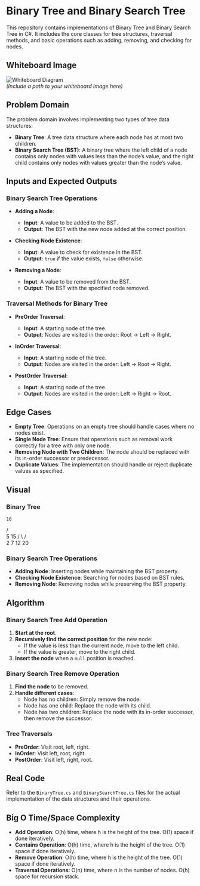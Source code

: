 # Binary Tree and Binary Search Tree

This repository contains implementations of Binary Tree and Binary Search Tree in C#. It includes the core classes for tree structures, traversal methods, and basic operations such as adding, removing, and checking for nodes.

## Whiteboard Image

![Whiteboard Diagram](https://github.com/nooralbonne/challenges-and-data-structures1/blob/master/Data-Structures/Trees/tree.jpg)  
*(Include a path to your whiteboard image here)*

## Problem Domain

The problem domain involves implementing two types of tree data structures:
- **Binary Tree**: A tree data structure where each node has at most two children.
- **Binary Search Tree (BST)**: A binary tree where the left child of a node contains only nodes with values less than the node’s value, and the right child contains only nodes with values greater than the node’s value.

## Inputs and Expected Outputs

### Binary Search Tree Operations

- **Adding a Node**:
  - **Input**: A value to be added to the BST.
  - **Output**: The BST with the new node added at the correct position.

- **Checking Node Existence**:
  - **Input**: A value to check for existence in the BST.
  - **Output**: `true` if the value exists, `false` otherwise.

- **Removing a Node**:
  - **Input**: A value to be removed from the BST.
  - **Output**: The BST with the specified node removed.

### Traversal Methods for Binary Tree

- **PreOrder Traversal**:
  - **Input**: A starting node of the tree.
  - **Output**: Nodes are visited in the order: Root -> Left -> Right.

- **InOrder Traversal**:
  - **Input**: A starting node of the tree.
  - **Output**: Nodes are visited in the order: Left -> Root -> Right.

- **PostOrder Traversal**:
  - **Input**: A starting node of the tree.
  - **Output**: Nodes are visited in the order: Left -> Right -> Root.

## Edge Cases

- **Empty Tree**: Operations on an empty tree should handle cases where no nodes exist.
- **Single Node Tree**: Ensure that operations such as removal work correctly for a tree with only one node.
- **Removing Node with Two Children**: The node should be replaced with its in-order successor or predecessor.
- **Duplicate Values**: The implementation should handle or reject duplicate values as specified.

## Visual

### Binary Tree
    10
   /  \
  5    15
 / \   / \
2   7 12  20


### Binary Search Tree Operations

- **Adding Node**: Inserting nodes while maintaining the BST property.
- **Checking Node Existence**: Searching for nodes based on BST rules.
- **Removing Node**: Removing nodes while preserving the BST property.

## Algorithm

### Binary Search Tree Add Operation

1. **Start at the root**.
2. **Recursively find the correct position** for the new node:
   - If the value is less than the current node, move to the left child.
   - If the value is greater, move to the right child.
3. **Insert the node** when a `null` position is reached.

### Binary Search Tree Remove Operation

1. **Find the node** to be removed.
2. **Handle different cases**:
   - Node has no children: Simply remove the node.
   - Node has one child: Replace the node with its child.
   - Node has two children: Replace the node with its in-order successor, then remove the successor.

### Tree Traversals

- **PreOrder**: Visit root, left, right.
- **InOrder**: Visit left, root, right.
- **PostOrder**: Visit left, right, root.

## Real Code

Refer to the `BinaryTree.cs` and `BinarySearchTree.cs` files for the actual implementation of the data structures and their operations.

## Big O Time/Space Complexity

- **Add Operation**: O(h) time, where h is the height of the tree. O(1) space if done iteratively.
- **Contains Operation**: O(h) time, where h is the height of the tree. O(1) space if done iteratively.
- **Remove Operation**: O(h) time, where h is the height of the tree. O(1) space if done iteratively.
- **Traversal Operations**: O(n) time, where n is the number of nodes. O(h) space for recursion stack.


